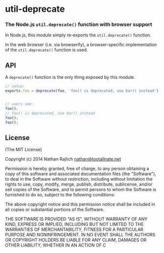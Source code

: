 util-deprecate
==============
### The Node.js `util.deprecate()` function with browser support

In Node.js, this module simply re-exports the `util.deprecate()` function.

In the web browser (i.e. via browserify), a browser-specific implementation
of the `util.deprecate()` function is used.


## API

A `deprecate()` function is the only thing exposed by this module.

``` javascript
// setup:
exports.foo = deprecate(foo, 'foo() is deprecated, use bar() instead');


// users see:
foo();
// foo() is deprecated, use bar() instead
foo();
foo();
```


## License

(The MIT License)

Copyright (c) 2014 Nathan Rajlich <nathan@tootallnate.net>

Permission is hereby granted, free of charge, to any person
obtaining a copy of this software and associated documentation
files (the "Software"), to deal in the Software without
restriction, including without limitation the rights to use,
copy, modify, merge, publish, distribute, sublicense, and/or sell
copies of the Software, and to permit persons to whom the
Software is furnished to do so, subject to the following
conditions:

The above copyright notice and this permission notice shall be
included in all copies or substantial portions of the Software.

THE SOFTWARE IS PROVIDED "AS IS", WITHOUT WARRANTY OF ANY KIND,
EXPRESS OR IMPLIED, INCLUDING BUT NOT LIMITED TO THE WARRANTIES
OF MERCHANTABILITY, FITNESS FOR A PARTICULAR PURPOSE AND
NONINFRINGEMENT. IN NO EVENT SHALL THE AUTHORS OR COPYRIGHT
HOLDERS BE LIABLE FOR ANY CLAIM, DAMAGES OR OTHER LIABILITY,
WHETHER IN AN ACTION OF C